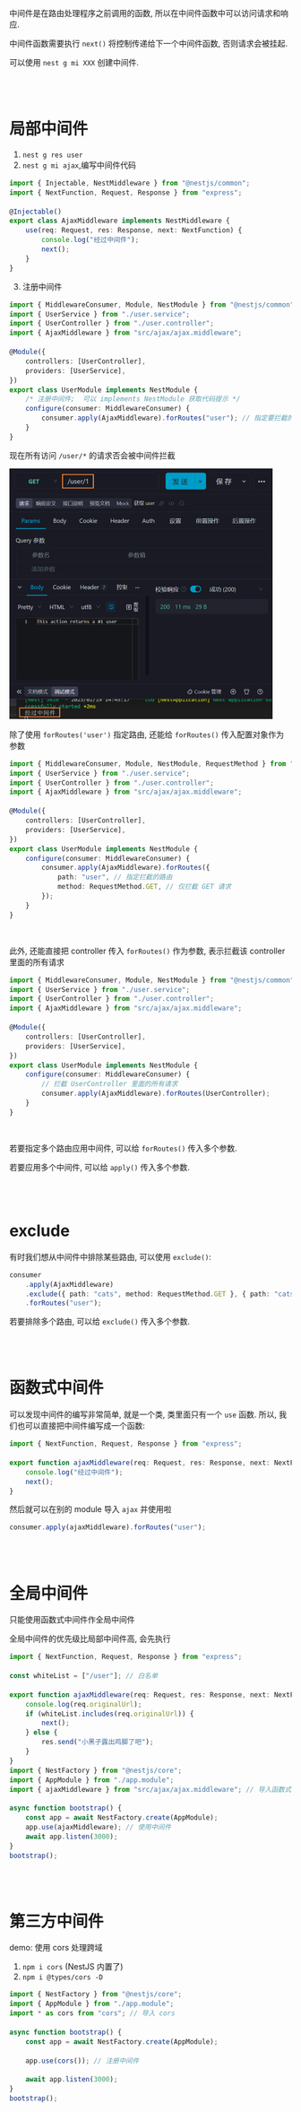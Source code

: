 中间件是在路由处理程序之前调用的函数, 所以在中间件函数中可以访问请求和响应.

中间件函数需要执行 `next()` 将控制传递给下一个中间件函数, 否则请求会被挂起.

可以使用 `nest g mi XXX` 创建中间件.

<br><br>

# 局部中间件

1. `nest g res user`
2. `nest g mi ajax`,编写中间件代码

```typescript
import { Injectable, NestMiddleware } from "@nestjs/common";
import { NextFunction, Request, Response } from "express";

@Injectable()
export class AjaxMiddleware implements NestMiddleware {
    use(req: Request, res: Response, next: NextFunction) {
        console.log("经过中间件");
        next();
    }
}
```

3. 注册中间件

```typescript
import { MiddlewareConsumer, Module, NestModule } from "@nestjs/common";
import { UserService } from "./user.service";
import { UserController } from "./user.controller";
import { AjaxMiddleware } from "src/ajax/ajax.middleware";

@Module({
    controllers: [UserController],
    providers: [UserService],
})
export class UserModule implements NestModule {
    /* 注册中间件;  可以 implements NestModule 获取代码提示 */
    configure(consumer: MiddlewareConsumer) {
        consumer.apply(AjaxMiddleware).forRoutes("user"); // 指定要拦截的路由
    }
}
```

现在所有访问 `/user/*` 的请求否会被中间件拦截

<img src="picture/1676789213466-39f43b08-f49b-4350-96af-8dbe04e5dedf.png" alt="img" style="zoom:50%;" />

<br>

除了使用 `forRoutes('user')` 指定路由, 还能给 `forRoutes()` 传入配置对象作为参数

```typescript
import { MiddlewareConsumer, Module, NestModule, RequestMethod } from "@nestjs/common";
import { UserService } from "./user.service";
import { UserController } from "./user.controller";
import { AjaxMiddleware } from "src/ajax/ajax.middleware";

@Module({
    controllers: [UserController],
    providers: [UserService],
})
export class UserModule implements NestModule {
    configure(consumer: MiddlewareConsumer) {
        consumer.apply(AjaxMiddleware).forRoutes({
            path: "user", // 指定拦截的路由
            method: RequestMethod.GET, // 仅拦截 GET 请求
        });
    }
}
```

<br>

此外, 还能直接把 controller 传入 `forRoutes()` 作为参数, 表示拦截该 controller 里面的所有请求

```typescript
import { MiddlewareConsumer, Module, NestModule } from "@nestjs/common";
import { UserService } from "./user.service";
import { UserController } from "./user.controller";
import { AjaxMiddleware } from "src/ajax/ajax.middleware";

@Module({
    controllers: [UserController],
    providers: [UserService],
})
export class UserModule implements NestModule {
    configure(consumer: MiddlewareConsumer) {
        // 拦截 UserController 里面的所有请求
        consumer.apply(AjaxMiddleware).forRoutes(UserController);
    }
}
```

<br>

若要指定多个路由应用中间件, 可以给 `forRoutes()` 传入多个参数.

若要应用多个中间件, 可以给 `apply()` 传入多个参数.

<br><br>

# exclude

有时我们想从中间件中排除某些路由, 可以使用 `exclude()`:

```typescript
consumer
    .apply(AjaxMiddleware)
    .exclude({ path: "cats", method: RequestMethod.GET }, { path: "cats", method: RequestMethod.POST }, "cats/(.*)")
    .forRoutes("user");
```

若要排除多个路由, 可以给 `exclude()` 传入多个参数.

<br><br>

# 函数式中间件

可以发现中间件的编写非常简单, 就是一个类, 类里面只有一个 `use` 函数. 所以, 我们也可以直接把中间件编写成一个函数:

```typescript
import { NextFunction, Request, Response } from "express";

export function ajaxMiddleware(req: Request, res: Response, next: NextFunction) {
    console.log("经过中间件");
    next();
}
```

然后就可以在别的 module 导入 `ajax` 并使用啦

```typescript
consumer.apply(ajaxMiddleware).forRoutes("user");
```

<br><br>

# 全局中间件

只能使用函数式中间件作全局中间件

全局中间件的优先级比局部中间件高, 会先执行

```typescript
import { NextFunction, Request, Response } from "express";

const whiteList = ["/user"]; // 白名单

export function ajaxMiddleware(req: Request, res: Response, next: NextFunction) {
    console.log(req.originalUrl);
    if (whiteList.includes(req.originalUrl)) {
        next();
    } else {
        res.send("小黑子露出鸡脚了吧");
    }
}
import { NestFactory } from "@nestjs/core";
import { AppModule } from "./app.module";
import { ajaxMiddleware } from "src/ajax/ajax.middleware"; // 导入函数式中间件

async function bootstrap() {
    const app = await NestFactory.create(AppModule);
    app.use(ajaxMiddleware); // 使用中间件
    await app.listen(3000);
}
bootstrap();
```

<br><br>

# 第三方中间件

demo: 使用 cors 处理跨域

1. `npm i cors` (NestJS 内置了)
2. `npm i @types/cors -D`

```typescript
import { NestFactory } from "@nestjs/core";
import { AppModule } from "./app.module";
import * as cors from "cors"; // 导入 cors

async function bootstrap() {
    const app = await NestFactory.create(AppModule);

    app.use(cors()); // 注册中间件

    await app.listen(3000);
}
bootstrap();
```

<br><br>
